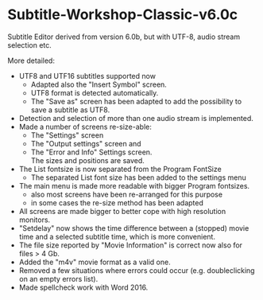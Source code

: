 # Subtitle-Workshop-Classic-v6.0c
Subtitle Editor derived from version 6.0b, but with UTF-8, audio stream selection etc.

More detailed:
* UTF8 and UTF16 subtitles supported now
  - Adapted also the "Insert Symbol" screen.
  - UTF8 format is detected automatically.
  - The "Save as" screen has been adapted to add the possibility to save a subtitle as UTF8.
* Detection and selection of more than one audio stream is implemented.  
* Made a number of screens re-size-able:
  - The "Settings" screen
  - The "Output settings" screen and
  - The "Error and Info" Settings screen.  
  The sizes and positions are saved.
* The List fontsize is now separated from the Program FontSize
  - The separated List font size has been added to the settings menu 
* The main menu is made more readable with bigger Program fontsizes. 
  - also most screens have been re-arranged for this purpose 
  - in some cases the re-size method has been adapted
* All screens are made bigger to better cope with high resolution monitors.
* "Setdelay" now shows the time difference between a (stopped) movie time and a selected subtitle time, which is more convenient.
* The file size reported by "Movie Information" is correct now also for files > 4 Gb.
* Added the "m4v" movie format as a valid one.
* Removed a few situations where errors could occur (e.g. doubleclicking on an empty errors list).
* Made spellcheck work with Word 2016.
